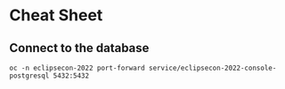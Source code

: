 # Cheat Sheet

## Connect to the database

```shell
oc -n eclipsecon-2022 port-forward service/eclipsecon-2022-console-postgresql 5432:5432
```
